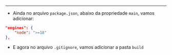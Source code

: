 ___
- Ainda no arquivo `package.json`, abaixo da propriedade `main`, vamos adicionar:
```json
"engines": {
	"node": ">=18"
},
```
- E agora no arquivo `.gitignore`, vamos adicionar a pasta `build`